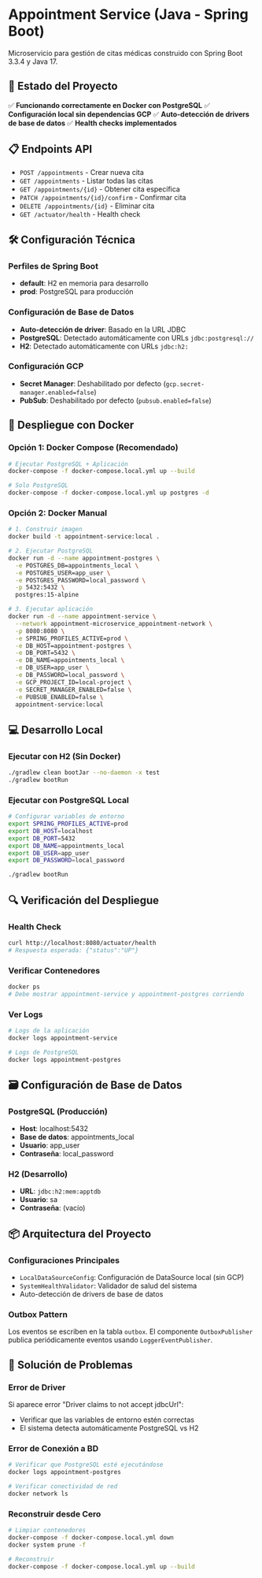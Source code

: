 # Appointment Service (Java - Spring Boot)

Microservicio para gestión de citas médicas construido con Spring Boot 3.3.4 y Java 17.

## 🚀 Estado del Proyecto

✅ **Funcionando correctamente en Docker con PostgreSQL**
✅ **Configuración local sin dependencias GCP**
✅ **Auto-detección de drivers de base de datos**
✅ **Health checks implementados**

## 📋 Endpoints API

- `POST /appointments` - Crear nueva cita
- `GET /appointments` - Listar todas las citas
- `GET /appointments/{id}` - Obtener cita específica
- `PATCH /appointments/{id}/confirm` - Confirmar cita
- `DELETE /appointments/{id}` - Eliminar cita
- `GET /actuator/health` - Health check

## 🛠️ Configuración Técnica

### Perfiles de Spring Boot
- **default**: H2 en memoria para desarrollo
- **prod**: PostgreSQL para producción

### Configuración de Base de Datos
- **Auto-detección de driver**: Basado en la URL JDBC
- **PostgreSQL**: Detectado automáticamente con URLs `jdbc:postgresql://`
- **H2**: Detectado automáticamente con URLs `jdbc:h2:`

### Configuración GCP
- **Secret Manager**: Deshabilitado por defecto (`gcp.secret-manager.enabled=false`)
- **PubSub**: Deshabilitado por defecto (`pubsub.enabled=false`)

## 🐳 Despliegue con Docker

### Opción 1: Docker Compose (Recomendado)

```bash
# Ejecutar PostgreSQL + Aplicación
docker-compose -f docker-compose.local.yml up --build

# Solo PostgreSQL
docker-compose -f docker-compose.local.yml up postgres -d
```

### Opción 2: Docker Manual

```bash
# 1. Construir imagen
docker build -t appointment-service:local .

# 2. Ejecutar PostgreSQL
docker run -d --name appointment-postgres \
  -e POSTGRES_DB=appointments_local \
  -e POSTGRES_USER=app_user \
  -e POSTGRES_PASSWORD=local_password \
  -p 5432:5432 \
  postgres:15-alpine

# 3. Ejecutar aplicación
docker run -d --name appointment-service \
  --network appointment-microservice_appointment-network \
  -p 8080:8080 \
  -e SPRING_PROFILES_ACTIVE=prod \
  -e DB_HOST=appointment-postgres \
  -e DB_PORT=5432 \
  -e DB_NAME=appointments_local \
  -e DB_USER=app_user \
  -e DB_PASSWORD=local_password \
  -e GCP_PROJECT_ID=local-project \
  -e SECRET_MANAGER_ENABLED=false \
  -e PUBSUB_ENABLED=false \
  appointment-service:local
```

## 💻 Desarrollo Local

### Ejecutar con H2 (Sin Docker)
```bash
./gradlew clean bootJar --no-daemon -x test
./gradlew bootRun
```

### Ejecutar con PostgreSQL Local
```bash
# Configurar variables de entorno
export SPRING_PROFILES_ACTIVE=prod
export DB_HOST=localhost
export DB_PORT=5432
export DB_NAME=appointments_local
export DB_USER=app_user
export DB_PASSWORD=local_password

./gradlew bootRun
```

## 🔍 Verificación del Despliegue

### Health Check
```bash
curl http://localhost:8080/actuator/health
# Respuesta esperada: {"status":"UP"}
```

### Verificar Contenedores
```bash
docker ps
# Debe mostrar appointment-service y appointment-postgres corriendo
```

### Ver Logs
```bash
# Logs de la aplicación
docker logs appointment-service

# Logs de PostgreSQL
docker logs appointment-postgres
```

## 🗃️ Configuración de Base de Datos

### PostgreSQL (Producción)
- **Host**: localhost:5432
- **Base de datos**: appointments_local
- **Usuario**: app_user
- **Contraseña**: local_password

### H2 (Desarrollo)
- **URL**: `jdbc:h2:mem:apptdb`
- **Usuario**: sa
- **Contraseña**: (vacío)

## 📦 Arquitectura del Proyecto

### Configuraciones Principales
- `LocalDataSourceConfig`: Configuración de DataSource local (sin GCP)
- `SystemHealthValidator`: Validador de salud del sistema
- Auto-detección de drivers de base de datos

### Outbox Pattern
Los eventos se escriben en la tabla `outbox`. El componente `OutboxPublisher` publica periódicamente eventos usando `LoggerEventPublisher`.

## 🔧 Solución de Problemas

### Error de Driver
Si aparece error "Driver claims to not accept jdbcUrl":
- Verificar que las variables de entorno estén correctas
- El sistema detecta automáticamente PostgreSQL vs H2

### Error de Conexión a BD
```bash
# Verificar que PostgreSQL esté ejecutándose
docker logs appointment-postgres

# Verificar conectividad de red
docker network ls
```

### Reconstruir desde Cero
```bash
# Limpiar contenedores
docker-compose -f docker-compose.local.yml down
docker system prune -f

# Reconstruir
docker-compose -f docker-compose.local.yml up --build
```
